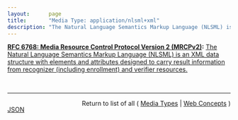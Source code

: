 ```yaml
---
layout:      page
title:       "Media Type: application/nlsml+xml"
description: "The Natural Language Semantics Markup Language (NLSML) is an XML data structure with elements and attributes designed to carry result information from recognizer (including enrollment) and verifier resources."
---
```


**[RFC 6768: Media Resource Control Protocol Version 2 (MRCPv2)](/specs/IETF/RFC/6768 "The Media Resource Control Protocol Version 2 (MRCPv2) allows client hosts to control media service resources such as speech synthesizers, recognizers, verifiers, and identifiers residing in servers on the network. MRCPv2 is not a &#34;stand-alone&#34; protocol -- it relies on other protocols, such as the Session Initiation Protocol (SIP), to coordinate MRCPv2 clients and servers and manage sessions between them, and the Session Description Protocol (SDP) to describe, discover, and exchange capabilities. It also depends on SIP and SDP to establish the media sessions and associated parameters between the media source or sink and the media server. Once this is done, the MRCPv2 exchange operates over the control session established above, allowing the client to control the media processing resources on the speech resource server."):** [The Natural Language Semantics Markup Language (NLSML) is an XML data structure with elements and attributes designed to carry result information from recognizer (including enrollment) and verifier resources.](http://tools.ietf.org/html/rfc6787#section-6.3.1 "Read documentation for Media Type &#34;application/nlsml+xml&#34;")

<br/>
<hr/>

<p style="float : left"><a href="application/nlsml+xml.json" title="JSON representing this particular Web Concept value">JSON</a></p>
<p style="text-align: right">Return to list of all ( <a href="../media-types">Media Types</a> | <a href="../">Web Concepts</a> )</p>
